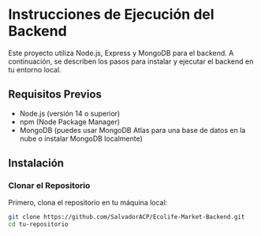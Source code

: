 # Instrucciones de Ejecución del Backend

Este proyecto utiliza Node.js, Express y MongoDB para el backend. A continuación, se describen los pasos para instalar y ejecutar el backend en tu entorno local.

## Requisitos Previos

- Node.js (versión 14 o superior)
- npm (Node Package Manager)
- MongoDB (puedes usar MongoDB Atlas para una base de datos en la nube o instalar MongoDB localmente)

## Instalación

### Clonar el Repositorio

Primero, clona el repositorio en tu máquina local:

```sh
git clone https://github.com/SalvadorACP/Ecolife-Market-Backend.git
cd tu-repositorio
